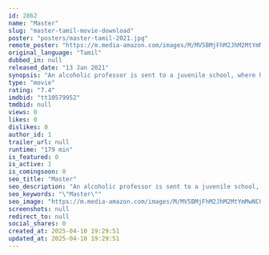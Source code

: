 ```yaml
---
id: 2862
name: "Master"
slug: "master-tamil-movie-download"
poster: "posters/master-tamil-2021.jpg"
remote_poster: "https://m.media-amazon.com/images/M/MV5BMjFhM2JhM2MtYmMwNC00M2M1LWExMzUtOGI3MmQxNWRiZGI3XkEyXkFqcGc@._V1_SX300.jpg"
original_language: "Tamil"
dubbed_in: null
released_date: "13 Jan 2021"
synopsis: "An alcoholic professor is sent to a juvenile school, where he clashes with a gangster who uses the school children for criminal activities."
type: "movie"
rating: "7.4"
imdbid: "tt10579952"
tmdbid: null
views: 0
likes: 0
dislikes: 0
author_id: 1
trailer_url: null
runtime: "179 min"
is_featured: 0
is_active: 1
is_comingsoon: 0
seo_title: "Master"
seo_description: "An alcoholic professor is sent to a juvenile school, where he clashes with a gangster who uses the school children for criminal activities."
seo_keywords: "\"Master\""
seo_image: "https://m.media-amazon.com/images/M/MV5BMjFhM2JhM2MtYmMwNC00M2M1LWExMzUtOGI3MmQxNWRiZGI3XkEyXkFqcGc@._V1_SX300.jpg"
screenshots: null
redirect_to: null
social_shares: 0
created_at: 2025-04-10 19:29:51
updated_at: 2025-04-10 19:29:51
---
```


